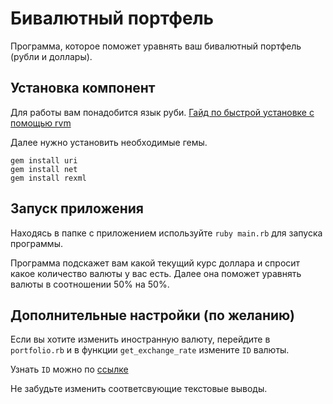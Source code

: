 # Бивалютный портфель
Программа, которое поможет уравнять ваш бивалютный портфель (рубли и доллары).

## Установка компонент
Для работы вам понадобится язык руби. [Гайд по быстрой установке с помощью rvm](https://habr.com/ru/post/120504/)

Далее нужно установить необходимые гемы.
```
gem install uri
gem install net
gem install rexml
```

## Запуск приложения
Находясь в папке с приложением используйте `ruby main.rb` для запуска программы.

Программа подскажет вам какой текущий курс доллара и спросит какое количество валюты у вас есть. Далее она поможет уравнять валюты в соотношении 50% на 50%.

## Дополнительные настройки (по желанию)
Если вы хотите изменить иностранную валюту, перейдите в `portfolio.rb` и в функции `get_exchange_rate` измените `ID` валюты.

Узнать `ID` можно по [ссылке](http://www.cbr.ru/scripts/XML_daily.asp)

Не забудьте изменить соответсвующие текстовые выводы.
